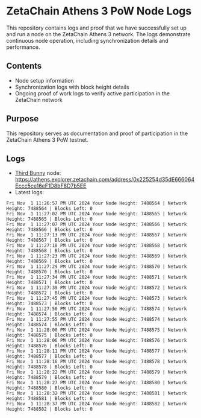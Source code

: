 # ZetaChain Athens 3 PoW Node Logs
This repository contains logs and proof that we have successfully set up and run a node on the ZetaChain Athens 3 network. The logs demonstrate continuous node operation, including synchronization details and performance.

## Contents
- Node setup information
- Synchronization logs with block height details
- Ongoing proof of work logs to verify active participation in the ZetaChain network

## Purpose
This repository serves as documentation and proof of participation in the ZetaChain Athens 3 PoW testnet.

## Logs

- [Third Bunny](https://thirdbunny.xyz/) node: https://athens.explorer.zetachain.com/address/0x225254d35dE666064Eccc5ce16eF1D8bF8D7b5EE
- Latest logs:
```
Fri Nov  1 11:26:57 PM UTC 2024 Your Node Height: 7488564 | Network Height: 7488564 | Blocks Left: 0
Fri Nov  1 11:27:02 PM UTC 2024 Your Node Height: 7488565 | Network Height: 7488565 | Blocks Left: 0
Fri Nov  1 11:27:07 PM UTC 2024 Your Node Height: 7488566 | Network Height: 7488566 | Blocks Left: 0
Fri Nov  1 11:27:13 PM UTC 2024 Your Node Height: 7488567 | Network Height: 7488567 | Blocks Left: 0
Fri Nov  1 11:27:18 PM UTC 2024 Your Node Height: 7488568 | Network Height: 7488568 | Blocks Left: 0
Fri Nov  1 11:27:23 PM UTC 2024 Your Node Height: 7488569 | Network Height: 7488569 | Blocks Left: 0
Fri Nov  1 11:27:29 PM UTC 2024 Your Node Height: 7488570 | Network Height: 7488570 | Blocks Left: 0
Fri Nov  1 11:27:34 PM UTC 2024 Your Node Height: 7488571 | Network Height: 7488571 | Blocks Left: 0
Fri Nov  1 11:27:39 PM UTC 2024 Your Node Height: 7488572 | Network Height: 7488572 | Blocks Left: 0
Fri Nov  1 11:27:45 PM UTC 2024 Your Node Height: 7488573 | Network Height: 7488573 | Blocks Left: 0
Fri Nov  1 11:27:50 PM UTC 2024 Your Node Height: 7488574 | Network Height: 7488574 | Blocks Left: 0
Fri Nov  1 11:27:55 PM UTC 2024 Your Node Height: 7488574 | Network Height: 7488574 | Blocks Left: 0
Fri Nov  1 11:28:00 PM UTC 2024 Your Node Height: 7488575 | Network Height: 7488575 | Blocks Left: 0
Fri Nov  1 11:28:06 PM UTC 2024 Your Node Height: 7488576 | Network Height: 7488576 | Blocks Left: 0
Fri Nov  1 11:28:11 PM UTC 2024 Your Node Height: 7488577 | Network Height: 7488577 | Blocks Left: 0
Fri Nov  1 11:28:16 PM UTC 2024 Your Node Height: 7488578 | Network Height: 7488578 | Blocks Left: 0
Fri Nov  1 11:28:22 PM UTC 2024 Your Node Height: 7488579 | Network Height: 7488579 | Blocks Left: 0
Fri Nov  1 11:28:27 PM UTC 2024 Your Node Height: 7488580 | Network Height: 7488580 | Blocks Left: 0
Fri Nov  1 11:28:32 PM UTC 2024 Your Node Height: 7488581 | Network Height: 7488581 | Blocks Left: 0
Fri Nov  1 11:28:37 PM UTC 2024 Your Node Height: 7488582 | Network Height: 7488582 | Blocks Left: 0
```
